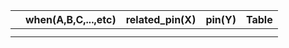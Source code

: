 


|     | when(A,B,C,...,etc) | related_pin(X) | pin(Y) | Table |
| --- | ------------------- | -------------- | ------ | ----- |
|     |                     |                |        |       |
|     |                     |                |        |       |
